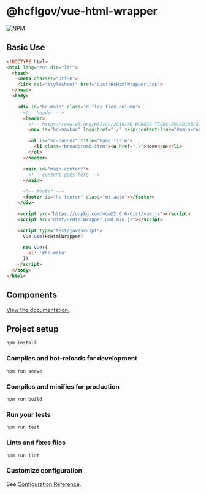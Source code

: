 # @hcflgov/vue-html-wrapper

![NPM](https://img.shields.io/npm/v/@hcflgov/vue-html-wrapper.svg)

## Basic Use

```html
<!DOCTYPE html>
<html lang="en" dir="ltr">
  <head>
    <meta charset="utf-8">
    <link rel="stylesheet" href="dist/HcHtmlWrapper.css">
  </head>
  <body>

    <div id="hc-main" class="d-flex flex-column">
      <!-- header -->
      <header>
        <!-- https://www.w3.org/WAI/GL/2016/WD-WCAG20-TECHS-20160105/G1 -->
        <nav is="hc-navbar" logo-href="./" skip-content-link="#main-content" class="v-card"></nav>

        <ol is="hc-banner" title="Page Title">
          <li class="breadcrumb-item"><a href="./">Home</a></li>
        </ol>
      </header>

      <main id="main-content">
        <!-- content goes here -->
      </main>

      <!-- footer -->
      <footer is="hc-footer" class="mt-auto"></footer>
    </div>

    <script src="https://unpkg.com/vue@2.6.6/dist/vue.js"></script>
    <script src="dist/HcHtmlWrapper.umd.min.js"></script>

    <script type="text/javascript">
      Vue.use(HcHtmlWrapper)

      new Vue({
        el: '#hc-main'
      })
    </script>
  </body>
</html>
```

## Components

[View the documentation.](https://commbocc.github.io/hcflgov-vue-html-wrapper/docs/)

## Project setup
```
npm install
```

### Compiles and hot-reloads for development
```
npm run serve
```

### Compiles and minifies for production
```
npm run build
```

### Run your tests
```
npm run test
```

### Lints and fixes files
```
npm run lint
```

### Customize configuration
See [Configuration Reference](https://cli.vuejs.org/config/).
